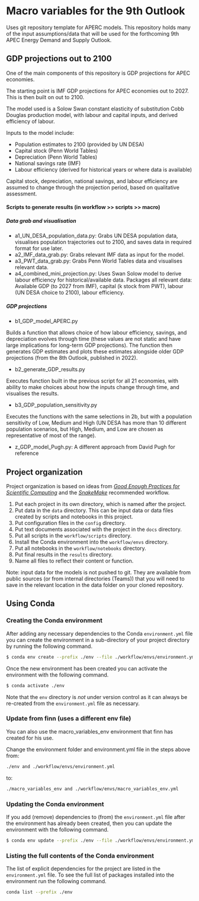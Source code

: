# Macro variables for the 9th Outlook
Uses git repository template for APERC models. This repository holds many of the input assumptions/data that will be used for the forthcoming 9th APEC Energy Demand and Supply Outlook.

## GDP projections out to 2100
One of the main components of this repository is GDP projections for APEC economies.

The starting point is IMF GDP projections for APEC economies out to 2027. This is then built on out to 2100.

The model used is a Solow Swan constant elasticity of substitution Cobb Douglas production model, with labour and capital inputs, and derived efficiency of labour. 

Inputs to the model include:

- Population estimates to 2100 (provided by UN DESA)
- Capital stock (Penn World Tables)
- Depreciation (Penn World Tables)
- National savings rate (IMF)
- Labour efficiency (derived for historical years or where data is available)

Capital stock, depreciation, national savings, and labour efficiency are assumed to change through the projection period, based on qualitative assessment.

#### Scripts to generate results (in workflow >> scripts >> macro)

##### Data grab and visualisation 
- a1_UN_DESA_population_data.py: Grabs UN DESA population data, visualises population trajectories out to 2100, and saves data in required format for use later.
- a2_IMF_data_grab.py: Grabs relevant IMF data as input for the model.
- a3_PWT_data_grab.py: Grabs Penn World Tables data and visualises relevant data.
- a4_combined_mini_projection.py: Uses Swan Solow model to derive labour efficiency for historical/available data. Packages all relevant data: Available GDP (to 2027 from IMF), capital (k stock from PWT), labour (UN DESA choice to 2100), labour efficiency.

##### GDP projections
- b1_GDP_model_APERC.py

Builds a function that allows choice of how labour efficiency, savings, and depreciation evolves through time (these values are not static and have large implications for long-term GDP projections). The function then generates GDP estimates and plots these estimates alongside older GDP projections (from the 8th Outlook, published in 2022).

- b2_generate_GDP_results.py

Executes function built in the previous script for all 21 economies, with ability to make choices about how the inputs change through time, and visualises the results.

- b3_GDP_population_sensitivity.py

Executes the functions with the same selections in 2b, but with a population sensitivity of Low, Medium and High (UN DESA has more than 10 different population scenarios, but High, Medium, and Low are chosen as representative of most of the range).

- z_GDP_model_Pugh.py: A different approach from David Pugh for reference

## Project organization

Project organization is based on ideas from [_Good Enough Practices for Scientific Computing_](https://journals.plos.org/ploscompbiol/article?id=10.1371/journal.pcbi.1005510) and the [_SnakeMake_](https://snakemake.readthedocs.io/en/stable/snakefiles/deployment.html) recommended workflow. 

1. Put each project in its own directory, which is named after the project.
2. Put data in the `data` directory. This can be input data or data files created by scripts and notebooks in this project.
3. Put configuration files in the `config` directory.
4. Put text documents associated with the project in the `docs` directory.
5. Put all scripts in the `workflow/scripts` directory.
6. Install the Conda environment into the `workflow/envs` directory. 
7. Put all notebooks in the `workflow/notebooks` directory.
8. Put final results in the `results` directory.
9. Name all files to reflect their content or function.

Note: input data for the models is not pushed to git. They are available from public sources (or from internal directories (Teams)) that you will need to save in the relevant location in the data folder on your cloned repository.

## Using Conda

### Creating the Conda environment

After adding any necessary dependencies to the Conda `environment.yml` file you can create the 
environment in a sub-directory of your project directory by running the following command.

```bash
$ conda env create --prefix ./env --file ./workflow/envs/environment.yml
```
Once the new environment has been created you can activate the environment with the following 
command.

```bash
$ conda activate ./env
```

Note that the `env` directory is *not* under version control as it can always be re-created from 
the `environment.yml` file as necessary.

### Update from finn (uses a different env file)
You can also use the macro_variables_env environment that finn has created for his use. 

Change the environment folder and environment.yml file in the steps above from:  
```bash
./env and ./workflow/envs/environment.yml 
```

to:
```bash
./macro_variables_env and ./workflow/envs/macro_variables_env.yml
```

### Updating the Conda environment

If you add (remove) dependencies to (from) the `environment.yml` file after the environment has 
already been created, then you can update the environment with the following command.

```bash
$ conda env update --prefix ./env --file ./workflow/envs/environment.yml --prune
```

### Listing the full contents of the Conda environment

The list of explicit dependencies for the project are listed in the `environment.yml` file. To see the full list of packages installed into the environment run the following command.

```bash
conda list --prefix ./env
```

